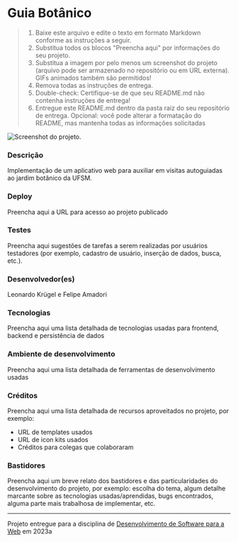 # Guia Botânico

> 1. Baixe este arquivo e edite o texto em formato Markdown conforme as instruções a seguir.
> 2. Substitua todos os blocos "Preencha aqui" por informações do seu projeto. 
> 3. Substitua a imagem por pelo menos um screenshot do projeto (arquivo pode ser armazenado no repositório ou em URL externa). GIFs animados também são permitidos!
> 4. Remova todas as instruções de entrega.
> 5. Double-check: Certifique-se de que seu README.md não contenha instruções de entrega!
> 6. Entregue este README.md dentro da pasta raiz do seu repositório de entrega.
> Opcional: você pode alterar a formatação do README, mas mantenha todas as informações solicitadas

![Screenshot do projeto](https://mdswanson.com/static/chops-ux-step-4.png "Screenshot do projeto").

### Descrição

Implementação de um aplicativo web para auxiliar em visitas autoguiadas ao jardim botânico da UFSM.

### Deploy

Preencha aqui a URL para acesso ao projeto publicado

### Testes

Preencha aqui sugestões de tarefas a serem realizadas por usuários testadores (por exemplo, cadastro de usuário, inserção de dados, busca, etc.).

### Desenvolvedor(es)

Leonardo Krügel e Felipe Amadori

### Tecnologias

Preencha aqui uma lista detalhada de tecnologias usadas para frontend, backend e persistência de dados

### Ambiente de desenvolvimento

Preencha aqui uma lista detalhada de ferramentas de desenvolvimento usadas

### Créditos

Preencha aqui uma lista detalhada de recursos aproveitados no projeto, por exemplo:

- URL de templates usados
- URL de icon kits usados
- Créditos para colegas que colaboraram

### Bastidores

Preencha aqui um breve relato dos bastidores e das particularidades do desenvolvimento do projeto, por exemplo: escolha do tema, algum detalhe marcante sobre as tecnologias usadas/aprendidas, bugs encontrados, alguma parte mais trabalhosa de implementar, etc.

---
Projeto entregue para a disciplina de [Desenvolvimento de Software para a Web](http://github.com/andreainfufsm/elc1090-2023a) em 2023a

